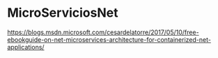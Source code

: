 # MicroServiciosNet

https://blogs.msdn.microsoft.com/cesardelatorre/2017/05/10/free-ebookguide-on-net-microservices-architecture-for-containerized-net-applications/
